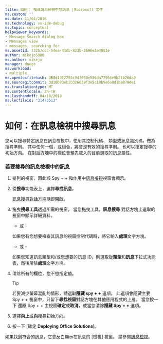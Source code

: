 ```yaml
---
title: 如何： 搜尋訊息檢視中的訊息 |Microsoft 文件
ms.custom: ''
ms.date: 11/04/2016
ms.technology: vs-ide-debug
ms.topic: conceptual
helpviewer_keywords:
- Message Search dialog box
- Messages view
- messages, searching for
ms.assetid: 732b7ccc-54ea-41db-823b-2b96e3e4083e
author: mikejo5000
ms.author: mikejo
manager: douge
ms.workload:
- multiple
ms.openlocfilehash: 368d10f2285c94f053e536da77966e9b2fb26da9
ms.sourcegitcommit: 3d10b93eb5b326639f3e5c19b9e6a8d1ba078de1
ms.translationtype: MT
ms.contentlocale: zh-TW
ms.lasthandoff: 04/18/2018
ms.locfileid: "31473513"
---
```

# <a name="how-to-search-for-a-message-in-messages-view"></a>如何：在訊息檢視中搜尋訊息
您可以搜尋特定訊息在訊息檢視中，使用其控制代碼、 類型或訊息識別碼，做為搜尋準則。 其中任何一個，或組合，將會是有效的搜尋準則。 也可以指定搜尋的初始方向。 在對話方塊中的欄位會預先載入的目前選取的訊息屬性。  
  
### <a name="to-search-for-a-message-in-messages-view"></a>若要搜尋的訊息檢視中的訊息  
  
1.  排列的視窗，因此該 Spy + + 和作用中[訊息檢視](../debugger/messages-view.md)視窗會顯示。  
  
2.  從**搜尋**功能表上，選擇**尋找訊息**。  
  
     [訊息搜尋對話方塊](../debugger/message-search-dialog-box.md)隨即開啟。  
  
3.  拖曳**搜尋工具**透過所需的視窗。 當您拖曳工具，**訊息搜尋** 對話方塊上選取的視窗中顯示詳細資料。  
  
     - 或 -  
  
     如果您有您想要檢查其訊息的視窗控制代碼時，將它輸入**處理**文字方塊。  
  
     - 或 -  
  
     如果您知道訊息類型和/或您想要的訊息 ID，則選取從**類型**和**訊息**下拉式功能表，然後清除**處理**文字方塊。  
  
4.  清除所有的欄位，您不想指定值。  
  
    > [!TIP]
    >  若要減少螢幕混亂的情形，請選取**隱藏 spy + +** 選項。 此選項會隱藏主要 Spy + + 視窗中，只留下**尋找視窗**對話方塊在其他應用程式的上層。 當您按一下 還原 Spy + + 主視窗**確定**或**取消**，或當您清除**隱藏 Spy + +** 選項。  
  
5.  選擇**向上**或**向**搜尋初始方向。  
  
6.  按一下 [確定 **Deploying Office Solutions**]。  
  
 如果找到符合的訊息，它會反白顯示在訊息的 [檢視] 視窗。 請參閱[訊息檢視](../debugger/messages-view.md)。